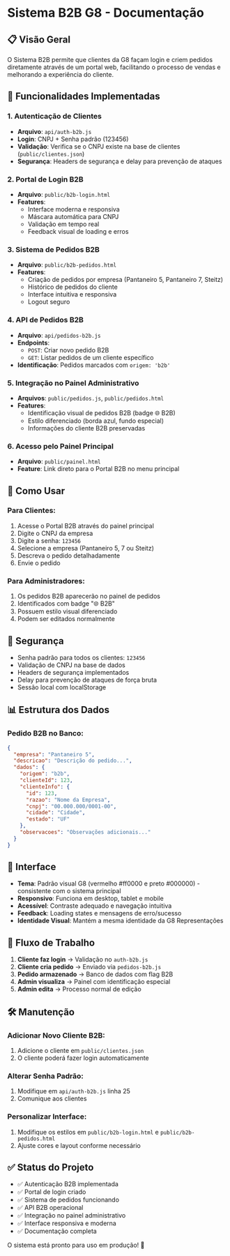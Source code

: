 # Sistema B2B G8 - Documentação

## 📋 Visão Geral

O Sistema B2B permite que clientes da G8 façam login e criem pedidos diretamente através de um portal web, facilitando o processo de vendas e melhorando a experiência do cliente.

## 🔧 Funcionalidades Implementadas

### 1. Autenticação de Clientes
- **Arquivo**: `api/auth-b2b.js`
- **Login**: CNPJ + Senha padrão (123456)
- **Validação**: Verifica se o CNPJ existe na base de clientes (`public/clientes.json`)
- **Segurança**: Headers de segurança e delay para prevenção de ataques

### 2. Portal de Login B2B
- **Arquivo**: `public/b2b-login.html`
- **Features**:
  - Interface moderna e responsiva
  - Máscara automática para CNPJ
  - Validação em tempo real
  - Feedback visual de loading e erros

### 3. Sistema de Pedidos B2B
- **Arquivo**: `public/b2b-pedidos.html`
- **Features**:
  - Criação de pedidos por empresa (Pantaneiro 5, Pantaneiro 7, Steitz)
  - Histórico de pedidos do cliente
  - Interface intuitiva e responsiva
  - Logout seguro

### 4. API de Pedidos B2B
- **Arquivo**: `api/pedidos-b2b.js`
- **Endpoints**:
  - `POST`: Criar novo pedido B2B
  - `GET`: Listar pedidos de um cliente específico
- **Identificação**: Pedidos marcados com `origem: 'b2b'`

### 5. Integração no Painel Administrativo
- **Arquivos**: `public/pedidos.js`, `public/pedidos.html`
- **Features**:
  - Identificação visual de pedidos B2B (badge 🌐 B2B)
  - Estilo diferenciado (borda azul, fundo especial)
  - Informações do cliente B2B preservadas

### 6. Acesso pelo Painel Principal
- **Arquivo**: `public/painel.html`
- **Feature**: Link direto para o Portal B2B no menu principal

## 🚀 Como Usar

### Para Clientes:
1. Acesse o Portal B2B através do painel principal
2. Digite o CNPJ da empresa
3. Digite a senha: `123456`
4. Selecione a empresa (Pantaneiro 5, 7 ou Steitz)
5. Descreva o pedido detalhadamente
6. Envie o pedido

### Para Administradores:
1. Os pedidos B2B aparecerão no painel de pedidos
2. Identificados com badge "🌐 B2B"
3. Possuem estilo visual diferenciado
4. Podem ser editados normalmente

## 🔐 Segurança

- Senha padrão para todos os clientes: `123456`
- Validação de CNPJ na base de dados
- Headers de segurança implementados
- Delay para prevenção de ataques de força bruta
- Sessão local com localStorage

## 📊 Estrutura dos Dados

### Pedido B2B no Banco:
```json
{
  "empresa": "Pantaneiro 5",
  "descricao": "Descrição do pedido...",
  "dados": {
    "origem": "b2b",
    "clienteId": 123,
    "clienteInfo": {
      "id": 123,
      "razao": "Nome da Empresa",
      "cnpj": "00.000.000/0001-00",
      "cidade": "Cidade",
      "estado": "UF"
    },
    "observacoes": "Observações adicionais..."
  }
}
```

## 🎨 Interface

- **Tema**: Padrão visual G8 (vermelho #ff0000 e preto #000000) - consistente com o sistema principal
- **Responsivo**: Funciona em desktop, tablet e mobile
- **Acessível**: Contraste adequado e navegação intuitiva
- **Feedback**: Loading states e mensagens de erro/sucesso
- **Identidade Visual**: Mantém a mesma identidade da G8 Representações

## 🔄 Fluxo de Trabalho

1. **Cliente faz login** → Validação no `auth-b2b.js`
2. **Cliente cria pedido** → Enviado via `pedidos-b2b.js`
3. **Pedido armazenado** → Banco de dados com flag B2B
4. **Admin visualiza** → Painel com identificação especial
5. **Admin edita** → Processo normal de edição

## 🛠️ Manutenção

### Adicionar Novo Cliente B2B:
1. Adicione o cliente em `public/clientes.json`
2. O cliente poderá fazer login automaticamente

### Alterar Senha Padrão:
1. Modifique em `api/auth-b2b.js` linha 25
2. Comunique aos clientes

### Personalizar Interface:
1. Modifique os estilos em `public/b2b-login.html` e `public/b2b-pedidos.html`
2. Ajuste cores e layout conforme necessário

## ✅ Status do Projeto

- ✅ Autenticação B2B implementada
- ✅ Portal de login criado
- ✅ Sistema de pedidos funcionando
- ✅ API B2B operacional
- ✅ Integração no painel administrativo
- ✅ Interface responsiva e moderna
- ✅ Documentação completa

O sistema está pronto para uso em produção! 🎉
